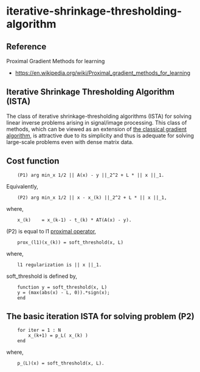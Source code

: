 # iterative-shrinkage-thresholding-algorithm

## Reference
Proximal Gradient Methods for learning
- https://en.wikipedia.org/wiki/Proximal_gradient_methods_for_learning

## Iterative Shrinkage Thresholding Algorithm (ISTA)
The class of iterative shrinkage-thresholding algorithms (ISTA) for solving linear inverse problems arising in signal/image processing. This class of methods, which can be viewed as an extension of [the classical gradient algorithm](https://en.wikipedia.org/wiki/Gradient_descent), is attractive due to its simplicity and thus is adequate for solving large-scale problems even with dense matrix data.

## Cost function 
        (P1) arg min_x 1/2 || A(x) - y ||_2^2 + L * || x ||_1.

Equivalently,

        (P2) arg min_x 1/2 || x - x_(k) ||_2^2 + L * || x ||_1,

where,

        x_(k)    = x_(k-1) - t_(k) * AT(A(x) - y).
        
(P2) is equal to l1 [proximal operator](https://en.wikipedia.org/wiki/Proximal_operator),

        prox_(l1)(x_(k)) = soft_threshold(x, L)
        
where, 

        l1 regularization is || x ||_1.

soft_threshold is defined by,
        
        function y = soft_threshold(x, L)
        y = (max(abs(x) - L, 0)).*sign(x);
        end

## The basic iteration ISTA for solving problem (P2)
        for iter = 1 : N
            x_(k+1) = p_L( x_(k) )
        end
        
where, 

        p_(L)(x) = soft_threshold(x, L).


